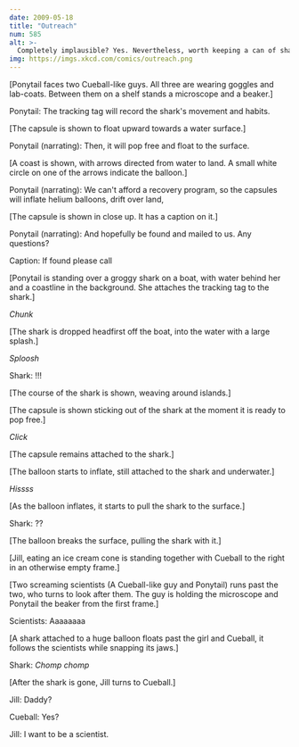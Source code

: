 ```yaml
---
date: 2009-05-18
title: "Outreach"
num: 585
alt: >-
  Completely implausible? Yes. Nevertheless, worth keeping a can of shark repellent next to the bed.
img: https://imgs.xkcd.com/comics/outreach.png
---
```

[Ponytail faces two Cueball-like guys. All three are wearing goggles and lab-coats. Between them on a shelf stands a microscope and a beaker.]

Ponytail: The tracking tag will record the shark's movement and habits.

[The capsule is shown to float upward towards a water surface.]

Ponytail (narrating): Then, it will pop free and float to the surface.

[A coast is shown, with arrows directed from water to land. A small white circle on one of the arrows indicate the balloon.]

Ponytail (narrating): We can't afford a recovery program, so the capsules will inflate helium balloons, drift over land,

[The capsule is shown in close up. It has a caption on it.]

Ponytail (narrating):  And hopefully be found and mailed to us. Any questions?

Caption: If found please call

[Ponytail is standing over a groggy shark on a boat, with water behind her and a coastline in the background. She attaches the tracking tag to the shark.]

*Chunk*

[The shark is dropped headfirst off the boat, into the water with a large splash.]

*Sploosh*

Shark: !!!

[The course of the shark is shown, weaving around islands.]

[The capsule is shown sticking out of the shark at the moment it is ready to pop free.]

*Click*

[The capsule remains attached to the shark.]

[The balloon starts to inflate, still attached to the shark and underwater.]

*Hissss*

[As the balloon inflates, it starts to pull the shark to the surface.]

Shark: ??

[The balloon breaks the surface, pulling the shark with it.]

[Jill, eating an ice cream cone is standing together with Cueball to the right in an otherwise empty frame.]

[Two screaming scientists (A Cueball-like guy and Ponytail) runs past the two, who turns to look after them. The guy is holding the microscope and Ponytail the beaker from the first frame.]

Scientists: Aaaaaaaa

[A shark attached to a huge balloon floats past the girl and Cueball, it follows the scientists while snapping its jaws.]

Shark: *Chomp chomp*

[After the shark is gone, Jill turns to Cueball.]

Jill: Daddy?

Cueball: Yes?

Jill: I want to be a scientist.